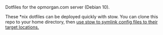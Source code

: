 Dotfiles for the opmorgan.com server (Debian 10).

These \*nix dotfiles can be deployed quickly with stow. You can clone this repo to your home directory, then [use stow to symlink config files to their target locations.](https://perma.cc/9QPQ-PPM8) 


